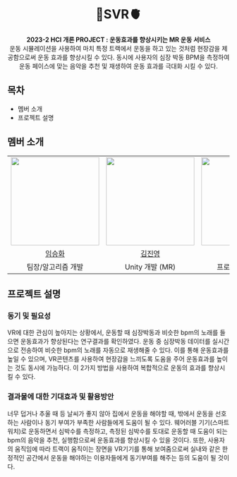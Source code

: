 <div align="center">
<h1>👟SVR🫀</h1>
<b>2023-2 HCI 개론 PROJECT : 운동효과를 향상시키는 MR 운동 서비스</b><br>
운동 시뮬레이션을 사용하여 마치 특정 트랙에서 운동을 하고 있는 것처럼 현장감을 제공함으로써 운동 효과를 향상시킬 수 있다. 동시에 사용자의 심장 박동 BPM을 측정하여 운동 페이스에 맞는 음악을 추천 및 재생하여 운동 효과를 극대화 시킬 수 있다.  
</div>

<div>
<h2>목차</h2>
<ul>
  <li>멤버 소개</li>
  <li>프로젝트 설명</li>
</ul>
</div>

<div>
  <h2>멤버 소개</h2>
<table align = "center">
  <tr align = "center">
    <td><a href="https://github.com/gamtsarBomba"><img src="https://avatars.githubusercontent.com/u/141475291?v=4" width=200></a></td> 
    <td><a href="https://github.com/coringcoring"><img src="https://avatars.githubusercontent.com/u/65723420?v=4" width=200></a></td>
    <td><a href="https://github.com/minz000"><img src="https://avatars.githubusercontent.com/u/144999933?v=4" width=200></a></td>
    <td><a href="https://github.com/osjkate"><img src="https://avatars.githubusercontent.com/u/98140863?v=4" width=200></a></td>
  </tr>
  <tr align = "center">
    <td><a href = "https://github.com/gamtsarBomba">임승화</a></td>
    <td><a href = "https://github.com/coringcoring">김진영</a></td>
    <td><a href = "https://github.com/minz000">박민주</a></td>
    <td><a href = "https://github.com/osjkate">오수진</a></td>
  </tr>
    <tr align = "center">
    <td>팀장/알고리즘 개발</td>
    <td>Unity 개발 (MR)</td>
    <td>프로젝트 관리(PM)</td>
    <td>데이터베이스/서버 개발</td>
  </tr>

</table>

</div>

<div>
  <h2>프로젝트 설명</h2>
  <h3>동기 및 필요성</h3>
  VR에 대한 관심이 높아지는 상황에서, 운동할 때 심장박동과 비슷한 bpm의 노래를 들으면 운동효과가 향상된다는 연구결과를 확인하였다. 운동 중 심장박동 데이터를 실시간으로 전송하여 비슷한 bpm의 노래를 자동으로 재생해줄 수 있다. 이를 통해 운동효과를 높일 수 있으며, VR콘텐츠를 사용하여 현장감을 느끼도록 도움을 주어 운동효과를 높이는 것도 동시에 가능하다. 이 2가지 방법을 사용하여 복합적으로 운동의 효과를 향상시킬 수 있다. 

  <h3>결과물에 대한 기대효과 및 활용방안</h3>
   너무 덥거나 추울 때 등 날씨가 좋지 않아 집에서 운동을 해야할 때, 밖에서 운동을 선호하는 사람이나 동기 부여가 부족한 사람들에게 도움이 될 수 있다. 웨어러블 기기(스마트워치)로 운동하면서 심박수를 측정하고, 측정된 심박수를 토대로 운동할 때 도움이 되는 bpm의 음악을 추천, 실행함으로써 운동효과를 향상시킬 수 있을 것이다. 또한, 사용자의 움직임에 따라 트랙이 움직이는 장면을 VR기기를 통해 보여줌으로써 실내와 같은 한정적인 공간에서 운동을 해야하는 이용자들에게 동기부여를 해주는 등의 도움이 될 것이다. 
  
</div>

